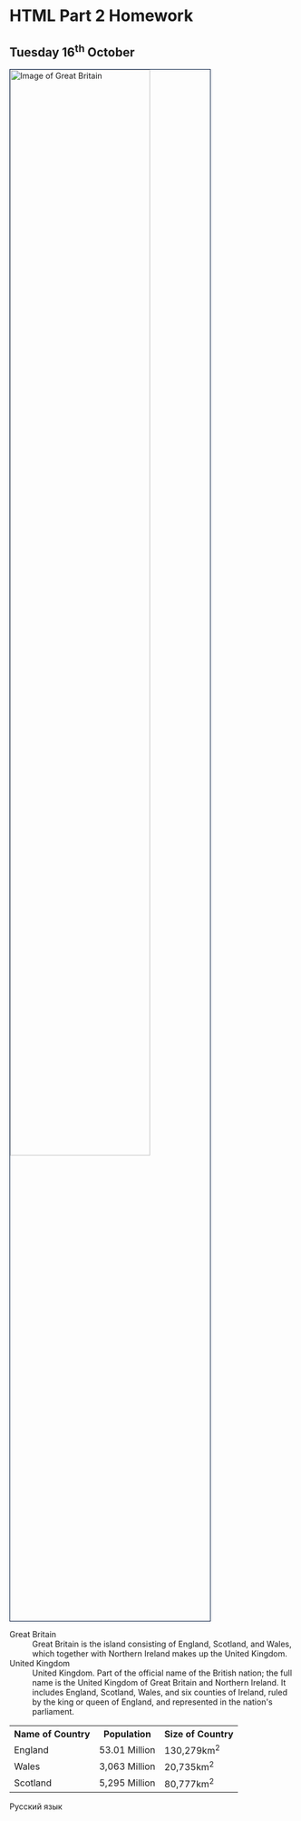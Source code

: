 <h1> HTML Part 2 Homework </h1><h2>Tuesday 16<sup>th</sup> October</h2>
<a href="https://upload.wikimedia.org/wikipedia/commons/thumb/6/6d/Satellite_image_of_Great_Britain_and_Northern_Ireland_in_April_2002.jpg/800px-Satellite_image_of_Great_Britain_and_Northern_Ireland_in_April_2002.jpg"
title="View Image Source">
<img style="width:70%; border:1px solid #021a40;" src="https://upload.wikimedia.org/wikipedia/commons/thumb/6/6d/Satellite_image_of_Great_Britain_and_Northern_Ireland_in_April_2002.jpg/800px-Satellite_image_of_Great_Britain_and_Northern_Ireland_in_April_2002.jpg" 
alt= "Image of Great Britain"> 
</a>
<dl>
<dt>Great Britain</dt>
  <dd>Great Britain is the island consisting of England, Scotland, and Wales, which together with Northern Ireland makes up the United Kingdom.</dd>

<dt>United Kingdom</dt>
<dd>United Kingdom. Part of the official name of the British nation; the full name is the United Kingdom of Great Britain and Northern Ireland. It includes England, Scotland, Wales, and six counties of Ireland, ruled by the king or queen of England, and represented in the nation's parliament.</dd>
</dl>

<table>
  <tr><th>Name of Country</th><th>Population</th><th>Size of Country</th></tr>
  <tr><td>England</td><td>53.01 Million</td><td>130,279km<sup>2</sup></td></tr>
  <tr><td>Wales</td><td>3,063 Million</td><td>20,735km<sup>2</sup></td></tr>
  <tr><td>Scotland</td><td>5,295 Million</td><td>80,777km<sup>2</sup></td></tr>
</table>
<p lang="ru"> Русский язык</p>
